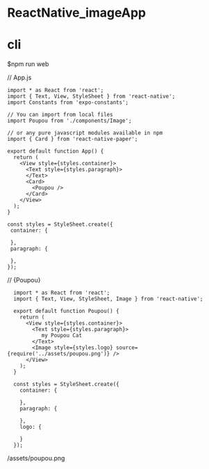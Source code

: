 # ReactNative_imageApp

# cli

   $npm run web


// App.js

    import * as React from 'react';
    import { Text, View, StyleSheet } from 'react-native';
    import Constants from 'expo-constants';

    // You can import from local files
    import Poupou from './components/Image';

    // or any pure javascript modules available in npm
    import { Card } from 'react-native-paper';

    export default function App() {
      return (
        <View style={styles.container}>
          <Text style={styles.paragraph}>
          </Text>
          <Card>
            <Poupou />
          </Card>
        </View>
      );
    }
    
    const styles = StyleSheet.create({
     container: {

     },
     paragraph: {

     },
    });
    
 // {Poupou}
 
      import * as React from 'react';
      import { Text, View, StyleSheet, Image } from 'react-native';

      export default function Poupou() {
        return (
          <View style={styles.container}>
            <Text style={styles.paragraph}>
               my Poupou Cat
            </Text>
            <Image style={styles.logo} source={require('../assets/poupou.png')} />
          </View>
        );
      }

      const styles = StyleSheet.create({
        container: {

        },
        paragraph: {

        },
        logo: {

        }
      });

/assets/poupou.png

